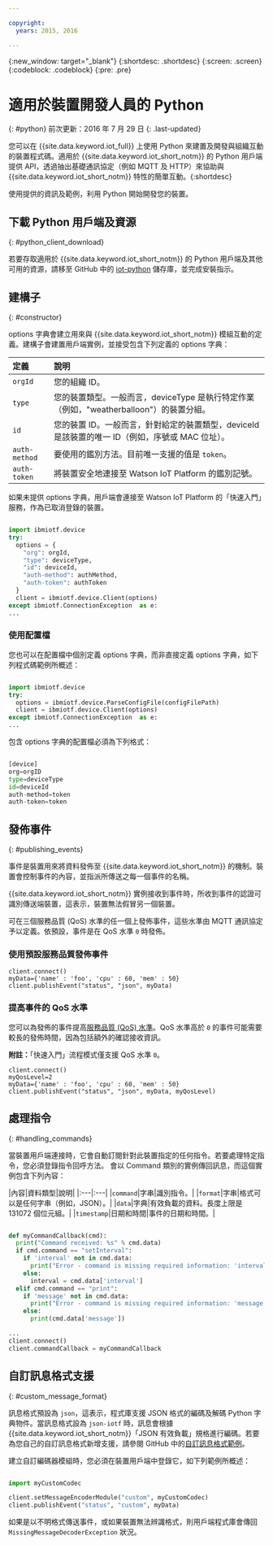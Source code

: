 ```yaml
---

copyright:
  years: 2015, 2016

---
```


{:new_window: target="_blank"}
{:shortdesc: .shortdesc}
{:screen: .screen}
{:codeblock: .codeblock}
{:pre: .pre}


# 適用於裝置開發人員的 Python
{: #python}
前次更新：2016 年 7 月 29 日
{: .last-updated}

您可以在 {{site.data.keyword.iot_full}} 上使用 Python 來建置及開發與組織互動的裝置程式碼。適用於 {{site.data.keyword.iot_short_notm}} 的 Python 用戶端提供 API，透過抽出基礎通訊協定（例如 MQTT 及 HTTP）來協助與 {{site.data.keyword.iot_short_notm}} 特性的簡單互動。{:shortdesc}

使用提供的資訊及範例，利用 Python 開始開發您的裝置。

## 下載 Python 用戶端及資源
{: #python_client_download}

若要存取適用於 {{site.data.keyword.iot_short_notm}} 的 Python 用戶端及其他可用的資源，請移至 GitHub 中的 [iot-python](https://github.com/ibm-watson-iot/iot-python) 儲存庫，並完成安裝指示。

## 建構子
{: #constructor}

options 字典會建立用來與 {{site.data.keyword.iot_short_notm}} 模組互動的定義。建構子會建置用戶端實例，並接受包含下列定義的 options 字典：

|定義|說明 |
|:---|:---|
|`orgId`|您的組織 ID。|
|`type`|您的裝置類型。一般而言，deviceType 是執行特定作業（例如，"weatherballoon"）的裝置分組。|
|`id`|您的裝置 ID。一般而言，針對給定的裝置類型，deviceId 是該裝置的唯一 ID（例如，序號或 MAC 位址）。|
|`auth-method`|要使用的鑑別方法。目前唯一支援的值是 `token`。|
|`auth-token`|將裝置安全地連接至 Watson IoT Platform 的鑑別記號。|

如果未提供 options 字典，用戶端會連接至 Watson IoT Platform 的「快速入門」服務，作為已取消登錄的裝置。

```python

import ibmiotf.device
try:
  options = {
    "org": orgId,
    "type": deviceType,
    "id": deviceId,
    "auth-method": authMethod,
    "auth-token": authToken
  }
  client = ibmiotf.device.Client(options)
except ibmiotf.ConnectionException  as e:
...
```

### 使用配置檔

您也可以在配置檔中個別定義 options 字典，而非直接定義 options 字典，如下列程式碼範例所概述：

```python

import ibmiotf.device
try:
  options = ibmiotf.device.ParseConfigFile(configFilePath)
  client = ibmiotf.device.Client(options)
except ibmiotf.ConnectionException  as e:
...
```

包含 options 字典的配置檔必須為下列格式：

```python

[device]
org=orgID
type=deviceType
id=deviceId
auth-method=token
auth-token=token

```

## 發佈事件
{: #publishing_events}

事件是裝置用來將資料發佈至 {{site.data.keyword.iot_short_notm}} 的機制。裝置會控制事件的內容，並指派所傳送之每一個事件的名稱。

{{site.data.keyword.iot_short_notm}} 實例接收到事件時，所收到事件的認證可識別傳送端裝置，這表示，裝置無法假冒另一個裝置。

可在三個服務品質 (QoS) 水準的任一個上發佈事件，這些水準由 MQTT 通訊協定予以定義。依預設，事件是在 QoS 水準 `0` 時發佈。

### 使用預設服務品質發佈事件

```
client.connect()
myData={'name' : 'foo', 'cpu' : 60, 'mem' : 50}
client.publishEvent("status", "json", myData)
```

### 提高事件的 QoS 水準

您可以為發佈的事件提高[服務品質 (QoS) 水準](../../reference/mqtt/index.html#qos-levels)。QoS 水準高於 `0` 的事件可能需要較長的發佈時間，因為包括額外的確認接收資訊。

**附註：**「快速入門」流程模式僅支援 QoS 水準 `0`。

```
client.connect()
myQosLevel=2
myData={'name' : 'foo', 'cpu' : 60, 'mem' : 50}
client.publishEvent("status", "json", myData, myQosLevel)
```
## 處理指令
{: #handling_commands}

當裝置用戶端連接時，它會自動訂閱針對此裝置指定的任何指令。若要處理特定指令，您必須登錄指令回呼方法。
會以 Command 類別的實例傳回訊息，而這個實例包含下列內容：

|內容|資料類型|說明|
|:---|:---|
|`command`|字串|識別指令。|
|`format`|字串|格式可以是任何字串（例如，JSON）。|
|`data`|字典|有效負載的資料。長度上限是 131072 個位元組。|
|`timestamp`|日期和時間|事件的日期和時間。|


```python

def myCommandCallback(cmd):
  print("Command received: %s" % cmd.data)
  if cmd.command == "setInterval":
    if 'interval' not in cmd.data:
      print("Error - command is missing required information: 'interval'")
    else:
      interval = cmd.data['interval']
  elif cmd.command == "print":
    if 'message' not in cmd.data:
      print("Error - command is missing required information: 'message'")
    else:
      print(cmd.data['message'])

...
client.connect()
client.commandCallback = myCommandCallback
```

## 自訂訊息格式支援
{: #custom_message_format}

訊息格式預設為 `json`，這表示，程式庫支援 JSON 格式的編碼及解碼 Python 字典物件。當訊息格式設為 `json-iotf` 時，訊息會根據 {{site.data.keyword.iot_short_notm}}「JSON 有效負載」規格進行編碼。若要為您自己的自訂訊息格式新增支援，請參閱 GitHub 中的[自訂訊息格式範例](https://github.com/ibm-watson-iot/iot-python/tree/master/samples/customMessageFormat)。

建立自訂編碼器模組時，您必須在裝置用戶端中登錄它，如下列範例所概述：

```python

import myCustomCodec

client.setMessageEncoderModule("custom", myCustomCodec)
client.publishEvent("status", "custom", myData)
```
如果是以不明格式傳送事件，或如果裝置無法辨識格式，則用戶端程式庫會傳回 `MissingMessageDecoderException` 狀況。
